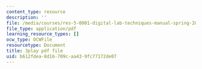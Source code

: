 ```yaml
---
content_type: resource
description: ''
file: /media/courses/res-5-0001-digital-lab-techniques-manual-spring-2007/b612fdea8d16709caa439fc77172de07_DmvaOb1xb1o.pdf
file_type: application/pdf
learning_resource_types: []
ocw_type: OCWFile
resourcetype: Document
title: 3play pdf file
uid: b612fdea-8d16-709c-aa43-9fc77172de07
---
```

